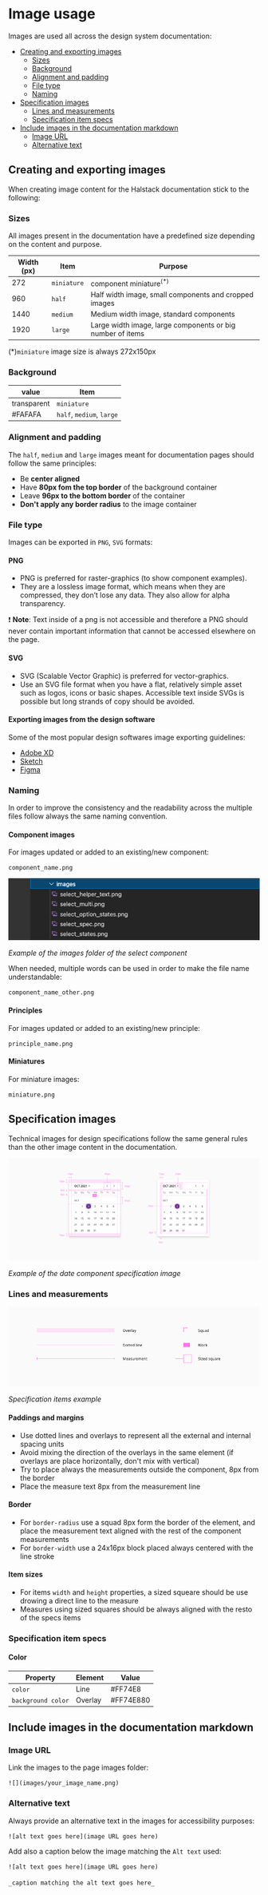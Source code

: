 # Image usage

Images are used all across the design system documentation:

* [Creating and exporting images](#creating-and-exporting-images)
     * [Sizes](#sizes)
     * [Background](#background)
     * [Alignment and padding](#alignment-and-padding)
     * [File type](#file-type)
     * [Naming](#naming)
* [Specification images](#specification-images)
     * [Lines and measurements](#lines-and-measurements)
     * [Specification item specs](#specification-item-specs)
* [Include images in the documentation markdown](#include-images-in-the-documentation-markdown)
     * [Image URL](#image-url)
     * [Alternative text](#alternative-text)

## Creating and exporting images

When creating image content for the Halstack documentation stick to the following:

### Sizes

All images present in the documentation have a predefined size depending on the content and purpose.

| Width (px)    | Item         | Purpose                                                       |
| ------------- | ------------ |-----------------------------------------------------------    |
| 272           | `miniature`  | component miniature<sup>(*)</sup>                             |
| 960           | `half`       | Half width image, small components and cropped images         |
| 1440          | `medium`     | Medium width image, standard components                       |
| 1920          | `large`      | Large width image, large components or big number of items    |

(*)`miniature` image size is always 272x150px

### Background

| value         | Item                       |
| ------------- | -------------------------- |
| transparent   | `miniature`                | 
| #FAFAFA       | `half`, `medium`, `large`  | 

### Alignment and padding

The `half`, `medium` and `large` images meant for documentation pages should follow the same principles:

* Be **center aligned**
* Have **80px fom the top border** of the background container
* Leave **96px to the bottom border** of the container
* **Don't apply any border radius** to the image container

### File type

Images can be exported in `PNG`, `SVG` formats:

#### PNG

* PNG is preferred for raster-graphics (to show component examples).
* They are a lossless image format, which means when they are compressed, they don’t lose any data. They also allow for alpha transparency.

:heavy_exclamation_mark: **Note**: Text inside of a png is not accessible and therefore a PNG should never contain important information that cannot be accessed elsewhere on the page.

#### SVG

* SVG (Scalable Vector Graphic) is preferred for vector-graphics.
* Use an SVG file format when you have a flat, relatively simple asset such as logos, icons or basic shapes. Accessible text inside SVGs is possible but long strands of copy should be avoided.

#### Exporting images from the design software

Some of the most popular design softwares image exporting guidelines:

* [Adobe XD](https://helpx.adobe.com/xd/help/export-design-assets.html)
* [Sketch](https://www.sketch.com/docs/importing-and-exporting/)
* [Figma](https://help.figma.com/hc/en-us/articles/360040028114-Guide-to-exports-in-Figma)

### Naming

In order to improve the consistency and the readability across the multiple files follow always the same naming convention.

#### Component images

For images updated or added to an existing/new component:

```
component_name.png 
```

![Example of the images folder of the select component](images/image/naming_example.png)

_Example of the images folder of the select component_

When needed, multiple words can be used in order to make the file name understandable:

```
component_name_other.png 
```

#### Principles

For images updated or added to an existing/new principle:

```
principle_name.png 
```

#### Miniatures

For miniature images:

```
miniature.png 
```


## Specification images

Technical images for design specifications follow the same general rules than the other image content in the documentation.

![Example of the date component specification image](images/image/specifications_example.png)

_Example of the date component specification image_

### Lines and measurements

![Specification items example](images/image/specifications_items.png)

_Specification items example_

#### Paddings and margins

* Use dotted lines and overlays to represent all the external and internal spacing units
* Avoid mixing the direction of the overlays in the same element (if overlays are place horizontally, don't mix with vertical)
* Try to place always the measurements outside the component, 8px from the border
* Place the measure text 8px from the measurement line

#### Border

* For `border-radius` use a squad 8px form the border of the element, and place the measurement text aligned with the rest of the component measurements
* For `border-width` use a 24x16px block placed always centered with the line stroke

#### Item sizes

* For items `width` and `height` properties, a sized squeare should be use drowing a direct line to the measure
* Measures using sized squares should be always aligned with the resto of the specs items

### Specification item specs

#### Color

| Property            | Element         | Value       |
| ---------------     | ----------      | ----------  |
| `color`             | Line            | #FF74E8     |
| `background color`  | Overlay         | #FF74E880   |


## Include images in the documentation markdown

### Image URL

Link the images to the page images folder:

```
![](images/your_image_name.png)
```

### Alternative text

Always provide an alternative text in the images for accessibility purposes:

```
![alt text goes here](image URL goes here)
```

Add also a caption below the image matching the `Alt text` used:

```
![alt text goes here](image URL goes here)

_caption matching the alt text goes here_
```



